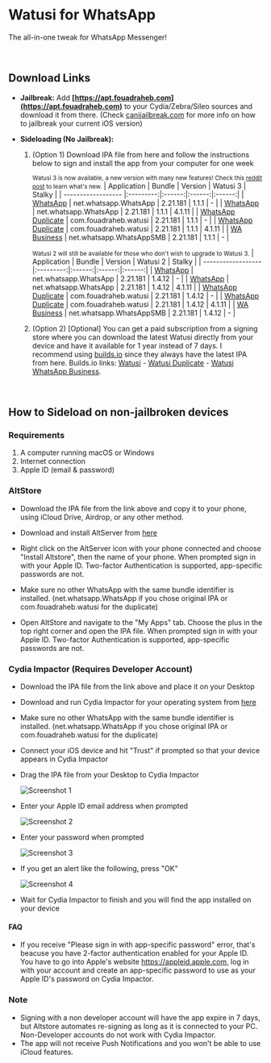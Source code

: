 # Watusi for WhatsApp

The all-in-one tweak for WhatsApp Messenger!

&nbsp;

## Download Links

* **Jailbreak:** Add __[https://apt.fouadraheb.com](https://apt.fouadraheb.com)__ to your Cydia/Zebra/Sileo sources and download it from there. (Check [canijailbreak.com](https://canijailbreak.com/) for more info on how to jailbreak your current iOS version)
* **Sideloading (No Jailbreak):** 

    1. (Option 1) Download IPA file from here and follow the instructions below to sign and install the app from your computer for one week

        <small>Watusi 3 is now available, a new version with many new features! Check this [reddit post](https://www.reddit.com/r/jailbreak/comments/n1y4r1/free_release_watusi_3_the_allinone_tweak_for/) to learn what's new.</small>
        | Application | Bundle | Version | Watusi 3 | Stalky |
        | ------------------ |:---------:|:------:|:------:|:------:|
        | [WhatsApp](https://mega.nz/file/JKIQhR4Y#WkmbBXyQbCBjiyi52rJaJZu7K162plrfINyKwXQ8dbg) | net.whatsapp.WhatsApp | 2.21.181 | 1.1.1 | - |
        | [WhatsApp](https://mega.nz/file/IX4yXTzA#vRLmt3LKjdFtFkHpa3eAbv16ArTNLDcLNVZqmtbHbsE) | net.whatsapp.WhatsApp | 2.21.181 | 1.1.1 | 4.1.11 |
        | [WhatsApp Duplicate](https://mega.nz/file/QOBjVQ5D#3z-ZZUj_CqK8fZfUAC0ZjaP2fl3JOvQ217ahr1mX80g) | com.fouadraheb.watusi | 2.21.181 | 1.1.1 | - |
        | [WhatsApp Duplicate](https://mega.nz/file/oTZCFBDR#QG6FQofv1Y8JybdOPrfzrM6c_KvjW7-3m9bGO0vo4pk) | com.fouadraheb.watusi | 2.21.181 | 1.1.1 | 4.1.11 |
        | [WA Business](https://mega.nz/file/cKJhnawT#T5Bl0EV3T83OiSnww89iWVBYvpW42ulnJnLHBx9WzYk) | net.whatsapp.WhatsAppSMB | 2.21.181 | 1.1.1 | - |
        
        <small>Watusi 2 will still be available for those who don't wish to upgrade to Watusi 3.</small>
        | Application | Bundle | Version | Watusi 2 | Stalky |
        | ------------------ |:---------:|:------:|:------:|:------:|
        | [WhatsApp](https://mega.nz/file/JfJVDapT#DQRw0CcsssRiXyUSdLa6vRnrqy1mA8Wd88_VtaT4faA) | net.whatsapp.WhatsApp | 2.21.181 | 1.4.12 | - |
        | [WhatsApp](https://mega.nz/file/EephDKRZ#TrH6EiTC6U2IiyAuDMOapydzXgMyRrHvM7u8MCiOkNg) | net.whatsapp.WhatsApp | 2.21.181 | 1.4.12 | 4.1.11 |
        | [WhatsApp Duplicate](https://mega.nz/file/NSoRxQzK#PHVf1q77uxJeuAGlgzDYjPLyJRxpnVux3vpTO4YkX2E) | com.fouadraheb.watusi | 2.21.181 | 1.4.12 | - |
        | [WhatsApp Duplicate](https://mega.nz/file/Beh3UCzQ#cjq9PQ9_H5SHCn5hjbPZnphIUzuxb76VVHS6xQXlbvQ) | com.fouadraheb.watusi | 2.21.181 | 1.4.12 | 4.1.11 |
        | [WA Business](https://mega.nz/file/cf4TSSxK#75u2i8YGq2jnNJ6bomGpb__08u8nH1nKaUn4Pfw0_3A) | net.whatsapp.WhatsAppSMB | 2.21.181 | 1.4.12 | - |
        
    2. (Option 2) [Optional] You can get a paid subscription from a signing store where you can download the latest Watusi directly from your device and have it available for 1 year instead of 7 days. I recommend using [builds.io](https://builds.io/apps/watusi/?aid=1025553) since they always have the latest IPA from here. Builds.io links: [Watusi](https://builds.io/apps/watusi/?aid=1025553) - [Watusi Duplicate](https://builds.io/apps/duplicatewatusi/?aid=1025553) - [Watusi WhatsApp Business](https://builds.io/apps/whatsappb/?aid=1025553).

&nbsp;

## How to Sideload on non-jailbroken devices

### Requirements

1. A computer running macOS or Windows
2. Internet connection
3. Apple ID (email & password)

### AltStore

* Download the IPA file from the link above and copy it to your phone, using iCloud Drive, Airdrop, or any other method.

* Download and install AltServer from [here](https://altstore.io)

* Right click on the AltServer icon with your phone connected and choose "Install Altstore", then the name of your phone. When prompted sign in with your Apple ID. Two-factor Authentication is supported, app-specific passwords are not.

* Make sure no other WhatsApp with the same bundle identifier is installed. (net.whatsapp.WhatsApp if you chose original IPA or com.fouadraheb.watusi for the duplicate)

* Open AltStore and navigate to the "My Apps" tab. Choose the plus in the top right corner and open the IPA file. When prompted sign in with your Apple ID. Two-factor Authentication is supported, app-specific passwords are not.

### Cydia Impactor (Requires Developer Account)

* Download the IPA file from the link above and place it on your Desktop

* Download and run Cydia Impactor for your operating system from [here](http://www.cydiaimpactor.com)

* Make sure no other WhatsApp with the same bundle identifier is installed. (net.whatsapp.WhatsApp if you chose original IPA or com.fouadraheb.watusi for the duplicate)

* Connect your iOS device and hit "Trust" if prompted so that your device appears in Cydia Impactor

* Drag the IPA file from your Desktop to Cydia Impactor

  
  ![Screenshot 1](https://raw.githubusercontent.com/FouadRaheb/Watusi-for-WhatsApp/master/images/1.png "Screenshot 1")

* Enter your Apple ID email address when prompted 



  ![Screenshot 2](https://raw.githubusercontent.com/FouadRaheb/Watusi-for-WhatsApp/master/images/2.png "Screenshot 2")

* Enter your password when prompted 



  ![Screenshot 3](https://raw.githubusercontent.com/FouadRaheb/Watusi-for-WhatsApp/master/images/3.png "Screenshot 3")

* If you get an alert like the following, press "OK"


  ![Screenshot 4](https://raw.githubusercontent.com/FouadRaheb/Watusi-for-WhatsApp/master/images/4.png "Screenshot 4")

* Wait for Cydia Impactor to finish and you will find the app installed on your device

#### FAQ
* If you receive "Please sign in with app-specific password" error, that's beacuse you have 2-factor authentication enabled for your Apple ID. You have to go into Apple's website https://appleid.apple.com, log in with your account and create an app-specific password to use as your Apple ID's password on Cydia Impactor.

### Note

* Signing with a non developer account will have the app expire in 7 days, but Altstore automates re-signing as long as it is connected to your PC. Non-Developer accounts do not work with Cydia Impactor.
* The app will not receive Push Notifications and you won't be able to use iCloud features.
